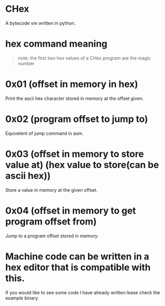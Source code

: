 # CHex
A bytecode vm written in python.
# hex command meaning
> note: the first two hex values of a CHex program are the magic number  
# 0x01 (offset in memory in hex)
Print the ascii hex character stored in memory at the offset given.
# 0x02 (program offset to jump to)
Equivelent of jump command in asm.
# 0x03 (offset in memory to store value at) (hex value to store(can be ascii hex))
Store a value in memory at the given offset.
# 0x04 (offset in memory to get program offset from)
Jump to a program offset stored in memory.
# Machine code can be written in a hex editor that is compatible with this.
If you would like to see some code I have already written lease check the example binary.
